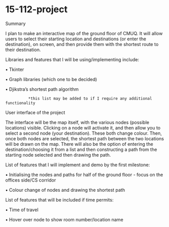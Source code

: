 # 15-112-project
Summary

I plan to make an interactive map of the ground floor of CMUQ. It will allow users to select their starting location and destinations (or enter the destination), on screen, and then provide them with the shortest route to their destination.

Libraries and features that I will be using/implementing include:

•	Tkinter 

•	Graph libraries (which one to be decided)

•	Djikstra’s shortest path algorithm

              *this list may be added to if I require any additional functionality

User interface of the project 

The interface will be the map itself, with the various nodes (possible locations) visible. Clicking on a node will activate it, and then allow you to select a second node (your destination). These both change colour. Then, once both nodes are selected, the shortest path between the two locations will be drawn on the map. There will also be the option of entering the destination/choosing it from a list and then constructing a path from the starting node selected and then drawing the path.


List of features that I will implement and demo by the first milestone:

•	Initialising the nodes and paths for half of the ground floor - focus on the offices side/CS corridor

•	Colour change of nodes and drawing the shortest path


List of features that will be included if time permits:

•	Time of travel 

•	Hover over node to show room number/location name

